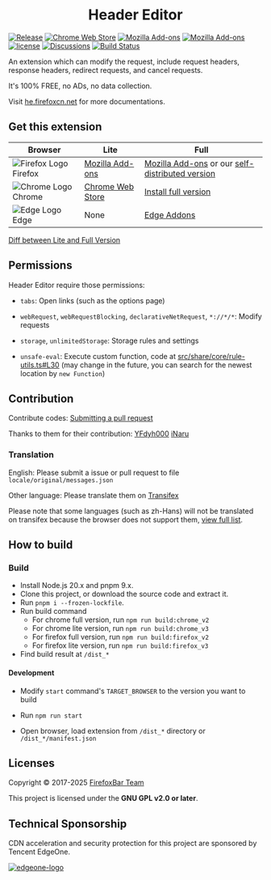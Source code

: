 <h1 align="center">
Header Editor
</h1>

[![Release](https://img.shields.io/github/release/FirefoxBar/HeaderEditor.svg?label=Release)](https://github.com/FirefoxBar/HeaderEditor/releases)
[![Chrome Web Store](https://img.shields.io/chrome-web-store/users/eningockdidmgiojffjmkdblpjocbhgh?label=Chrome)](https://chrome.google.com/webstore/detail/header-editor/eningockdidmgiojffjmkdblpjocbhgh)
[![Mozilla Add-ons](https://img.shields.io/amo/users/header-editor?label=Firefox)](https://addons.mozilla.org/en-US/firefox/addon/header-editor/)
[![Mozilla Add-ons](https://img.shields.io/amo/users/header-editor-lite?label=Firefox(Lite))](https://addons.mozilla.org/en-US/firefox/addon/header-editor-lite/)
[![license](https://img.shields.io/github/license/FirefoxBar/HeaderEditor.svg?label=License)](https://github.com/FirefoxBar/HeaderEditor/blob/master/LICENSE)
[![Discussions](https://img.shields.io/github/discussions/FirefoxBar/HeaderEditor?label=Discussions)](https://github.com/FirefoxBar/HeaderEditor/discussions)
[![Build Status](https://github.com/FirefoxBar/HeaderEditor/actions/workflows/dev.yml/badge.svg)](https://github.com/FirefoxBar/HeaderEditor/actions/workflows/dev.yml)

An extension which can modify the request, include request headers, response headers, redirect requests, and cancel requests.

It's 100% FREE, no ADs, no data collection.

Visit [he.firefoxcn.net](https://he.firefoxcn.net) for more documentations.

## Get this extension

| Browser | Lite | Full |
| --- | --- | --- |
| ![Firefox Logo](https://cdnjs.cloudflare.com/ajax/libs/browser-logos/75.0.1/firefox/firefox_16x16.png) Firefox | [Mozilla Add-ons](https://addons.mozilla.org/en-US/firefox/addon/header-editor-lite/) | [Mozilla Add-ons](https://addons.mozilla.org/en-US/firefox/addon/header-editor/) or our [self-distributed version](https://github.com/FirefoxBar/HeaderEditor/releases) |
| ![Chrome Logo](https://cdnjs.cloudflare.com/ajax/libs/browser-logos/75.0.1/chrome/chrome_16x16.png) Chrome | [Chrome Web Store](https://chrome.google.com/webstore/detail/header-editor/eningockdidmgiojffjmkdblpjocbhgh) | [Install full version](https://he.firefoxcn.net/en-US/guide/install-full-version) |
| ![Edge Logo](https://cdnjs.cloudflare.com/ajax/libs/browser-logos/75.0.1/edge/edge_16x16.png) Edge | None | [Edge Addons](https://microsoftedge.microsoft.com/addons/detail/header-editor/afopnekiinpekooejpchnkgfffaeceko) |

[Diff between Lite and Full Version](https://he.firefoxcn.net/en-US/guide/index.html)

## Permissions

Header Editor require those permissions:

* `tabs`: Open links (such as the options page)

* `webRequest`, `webRequestBlocking`, `declarativeNetRequest`, `*://*/*`: Modify requests

* `storage`, `unlimitedStorage`: Storage rules and settings

* `unsafe-eval`: Execute custom function, code at [src/share/core/rule-utils.ts#L30](https://github.com/FirefoxBar/HeaderEditor/blob/dev/src/share/core/rule-utils.ts#L30) (may change in the future, you can search for the newest location by `new Function`)

## Contribution

Contribute codes: [Submitting a pull request](https://github.com/FirefoxBar/HeaderEditor/compare)

Thanks to them for their contribution: [YFdyh000](https://github.com/yfdyh000) [iNaru](https://github.com/Inaru)

### Translation

English: Please submit a issue or pull request to file `locale/original/messages.json`

Other language: Please translate them on [Transifex](https://app.transifex.com/sytec/header-editor/)

Please note that some languages (such as zh-Hans) will not be translated on transifex because the browser does not support them, [view full list](https://developer.chrome.com/docs/webstore/i18n/#choosing-locales-to-support).

## How to build

### Build

* Install Node.js 20.x and pnpm 9.x.
* Clone this project, or download the source code and extract it.
* Run `pnpm i --frozen-lockfile`.
* Run build command
  * For chrome full version, run `npm run build:chrome_v2`
  * For chrome lite version, run `npm run build:chrome_v3`
  * For firefox full version, run `npm run build:firefox_v2`
  * For firefox lite version, run `npm run build:firefox_v3`
* Find build result at `/dist_*`

#### Development

* Modify `start` command's `TARGET_BROWSER` to the version you want to build

* Run `npm run start`

* Open browser, load extension from `/dist_*` directory or `/dist_*/manifest.json`

## Licenses

Copyright © 2017-2025 [FirefoxBar Team](https://team.firefoxcn.net)

This project is licensed under the ​**GNU GPL v2.0 or later**.

## Technical Sponsorship

CDN acceleration and security protection for this project are sponsored by Tencent EdgeOne.

[![edgeone-logo](https://edgeone.ai/media/34fe3a45-492d-4ea4-ae5d-ea1087ca7b4b.png)](https://edgeone.ai/?from=github)
